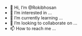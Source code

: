 - 👋 Hi, I’m @Rokibhosan
- 👀 I’m interested in ...
- 🌱 I’m currently learning ...
- 💞️ I’m looking to collaborate on ...
- 📫 How to reach me ...

<!---
Rokibhosan/Rokibhosan is a ✨ special ✨ repository because its `README.md` (this file) appears on your GitHub profile.
You can click the Preview link to take a look at your changes.
--->
